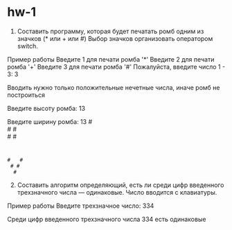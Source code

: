 # hw-1

1)   Составить программу, которая будет печатать ромб одним из значков (* или + или #) Выбор значков организовать оператором switch.

  Пример работы
Введите 1 для печати ромба '*' 
Введите 2 для печати ромба '+' 
Введите 3 для печати ромба '#' 
Пожалуйста, введите число 1 - 3: 3

Вводить нужно только положительные нечетные числа,
иначе ромб не построиться

Введите высоту ромба: 13

Введите ширину ромба: 13
      #      
     # #     
    #   #    
   #     #   
  #       #  
 #         # 
#           #
 #         # 
  #       #  
   #     #   
    #   #    
     # #     
      #
      
      
      
2)  Составить алгоритм определяющий, есть ли среди цифр введенного трехзначного числа — одинаковые. Число вводится с клавиатуры.

  Пример работы
Введите трехзначное число: 334

Среди цифр введенного трехзначного числа 334 есть одинаковые
     
